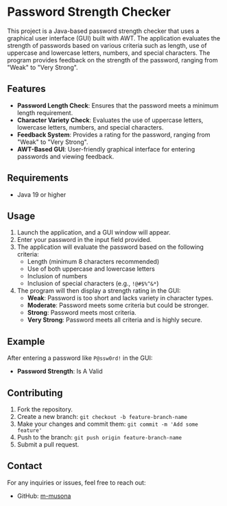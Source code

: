 # Password Strength Checker

This project is a Java-based password strength checker that uses a graphical user interface (GUI) built with AWT. The application evaluates the strength of passwords based on various criteria such as length, use of uppercase and lowercase letters, numbers, and special characters. The program provides feedback on the strength of the password, ranging from "Weak" to "Very Strong".

## Features

- **Password Length Check**: Ensures that the password meets a minimum length requirement.
- **Character Variety Check**: Evaluates the use of uppercase letters, lowercase letters, numbers, and special characters.
- **Feedback System**: Provides a rating for the password, ranging from "Weak" to "Very Strong".
- **AWT-Based GUI**: User-friendly graphical interface for entering passwords and viewing feedback.

## Requirements

- Java 19 or higher

## Usage

1. Launch the application, and a GUI window will appear.
2. Enter your password in the input field provided.
3. The application will evaluate the password based on the following criteria:
    - Length (minimum 8 characters recommended)
    - Use of both uppercase and lowercase letters
    - Inclusion of numbers
    - Inclusion of special characters (e.g., `!@#$%^&*`)
4. The program will then display a strength rating in the GUI:
    - **Weak**: Password is too short and lacks variety in character types.
    - **Moderate**: Password meets some criteria but could be stronger.
    - **Strong**: Password meets most criteria.
    - **Very Strong**: Password meets all criteria and is highly secure.

## Example

After entering a password like `P@ssw0rd!` in the GUI:

- **Password Strength**: Is A Valid

## Contributing

1. Fork the repository.
2. Create a new branch: `git checkout -b feature-branch-name`
3. Make your changes and commit them: `git commit -m 'Add some feature'`
4. Push to the branch: `git push origin feature-branch-name`
5. Submit a pull request.

## Contact

For any inquiries or issues, feel free to reach out:
- GitHub: [m-musona](https://github.com/m-musona)
